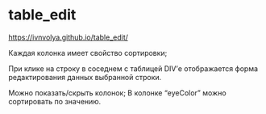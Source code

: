 # table_edit


https://ivnvolya.github.io/table_edit/


Каждая колонка имеет свойство сортировки;

При клике на строку в соседнем с таблицей DIV’е отображается форма редактирования данных выбранной строки.

Можно показать/скрыть колонок;
В колонке “eyeColor” можно сортировать по значению.
